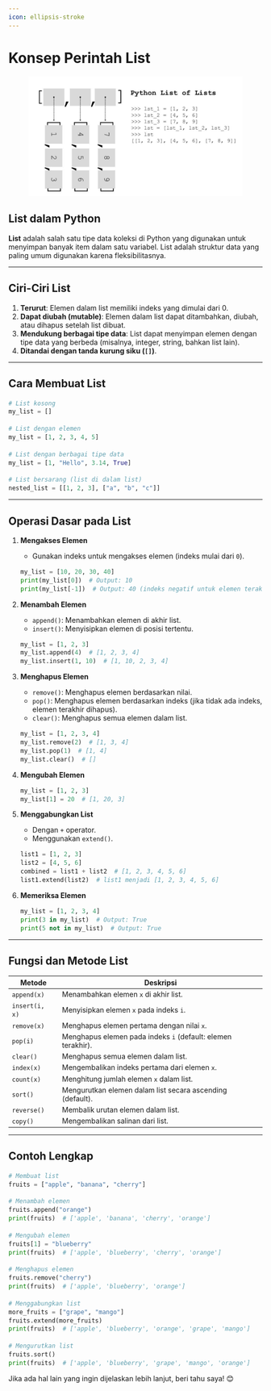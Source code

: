 ```yaml
---
icon: ellipsis-stroke
---
```


# Konsep Perintah List

<figure><img src="../.gitbook/assets/image (1).png" alt=""><figcaption></figcaption></figure>

## **List dalam Python**

**List** adalah salah satu tipe data koleksi di Python yang digunakan untuk menyimpan banyak item dalam satu variabel. List adalah struktur data yang paling umum digunakan karena fleksibilitasnya.

***

## **Ciri-Ciri List**

1. **Terurut**: Elemen dalam list memiliki indeks yang dimulai dari 0.
2. **Dapat diubah (mutable)**: Elemen dalam list dapat ditambahkan, diubah, atau dihapus setelah list dibuat.
3. **Mendukung berbagai tipe data**: List dapat menyimpan elemen dengan tipe data yang berbeda (misalnya, integer, string, bahkan list lain).
4. **Ditandai dengan tanda kurung siku (`[]`)**.

***

## **Cara Membuat List**

```python
# List kosong
my_list = []

# List dengan elemen
my_list = [1, 2, 3, 4, 5]

# List dengan berbagai tipe data
my_list = [1, "Hello", 3.14, True]

# List bersarang (list di dalam list)
nested_list = [[1, 2, 3], ["a", "b", "c"]]
```

***

## **Operasi Dasar pada List**

1.  **Mengakses Elemen**

    * Gunakan indeks untuk mengakses elemen (indeks mulai dari `0`).

    ```python
    my_list = [10, 20, 30, 40]
    print(my_list[0])  # Output: 10
    print(my_list[-1])  # Output: 40 (indeks negatif untuk elemen terakhir)
    ```
2.  **Menambah Elemen**

    * `append()`: Menambahkan elemen di akhir list.
    * `insert()`: Menyisipkan elemen di posisi tertentu.

    ```python
    my_list = [1, 2, 3]
    my_list.append(4)  # [1, 2, 3, 4]
    my_list.insert(1, 10)  # [1, 10, 2, 3, 4]
    ```
3.  **Menghapus Elemen**

    * `remove()`: Menghapus elemen berdasarkan nilai.
    * `pop()`: Menghapus elemen berdasarkan indeks (jika tidak ada indeks, elemen terakhir dihapus).
    * `clear()`: Menghapus semua elemen dalam list.

    ```python
    my_list = [1, 2, 3, 4]
    my_list.remove(2)  # [1, 3, 4]
    my_list.pop(1)  # [1, 4]
    my_list.clear()  # []
    ```
4.  **Mengubah Elemen**

    ```python
    my_list = [1, 2, 3]
    my_list[1] = 20  # [1, 20, 3]
    ```
5.  **Menggabungkan List**

    * Dengan `+` operator.
    * Menggunakan `extend()`.

    ```python
    list1 = [1, 2, 3]
    list2 = [4, 5, 6]
    combined = list1 + list2  # [1, 2, 3, 4, 5, 6]
    list1.extend(list2)  # list1 menjadi [1, 2, 3, 4, 5, 6]
    ```
6.  **Memeriksa Elemen**

    ```python
    my_list = [1, 2, 3, 4]
    print(3 in my_list)  # Output: True
    print(5 not in my_list)  # Output: True
    ```

***

## **Fungsi dan Metode List**

| **Metode**     | **Deskripsi**                                                |
| -------------- | ------------------------------------------------------------ |
| `append(x)`    | Menambahkan elemen `x` di akhir list.                        |
| `insert(i, x)` | Menyisipkan elemen `x` pada indeks `i`.                      |
| `remove(x)`    | Menghapus elemen pertama dengan nilai `x`.                   |
| `pop(i)`       | Menghapus elemen pada indeks `i` (default: elemen terakhir). |
| `clear()`      | Menghapus semua elemen dalam list.                           |
| `index(x)`     | Mengembalikan indeks pertama dari elemen `x`.                |
| `count(x)`     | Menghitung jumlah elemen `x` dalam list.                     |
| `sort()`       | Mengurutkan elemen dalam list secara ascending (default).    |
| `reverse()`    | Membalik urutan elemen dalam list.                           |
| `copy()`       | Mengembalikan salinan dari list.                             |

***

## **Contoh Lengkap**

```python
# Membuat list
fruits = ["apple", "banana", "cherry"]

# Menambah elemen
fruits.append("orange")
print(fruits)  # ['apple', 'banana', 'cherry', 'orange']

# Mengubah elemen
fruits[1] = "blueberry"
print(fruits)  # ['apple', 'blueberry', 'cherry', 'orange']

# Menghapus elemen
fruits.remove("cherry")
print(fruits)  # ['apple', 'blueberry', 'orange']

# Menggabungkan list
more_fruits = ["grape", "mango"]
fruits.extend(more_fruits)
print(fruits)  # ['apple', 'blueberry', 'orange', 'grape', 'mango']

# Mengurutkan list
fruits.sort()
print(fruits)  # ['apple', 'blueberry', 'grape', 'mango', 'orange']
```

Jika ada hal lain yang ingin dijelaskan lebih lanjut, beri tahu saya! 😊
